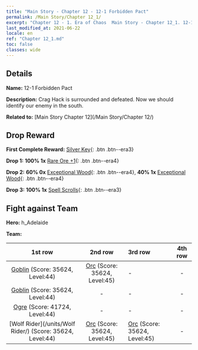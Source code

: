 ```yaml
---
title: "Main Story - Chapter 12 - 12-1 Forbidden Pact"
permalink: /Main Story/Chapter 12_1/
excerpt: "Chapter 12 - 1. Era of Chaos  Main Story - Chapter 12_1. 12-1 Forbidden Pact"
last_modified_at: 2021-06-22
locale: en
ref: "Chapter 12_1.md"
toc: false
classes: wide
---
```


## Details

 **Name:** 12-1 Forbidden Pact

 **Description:** Crag Hack is surrounded and defeated. Now we should identify our enemy in the south.

 **Related to:** [Main Story Chapter 12](/Main Story/Chapter 12/)

## Drop Reward

 **First Complete Reward:** [Silver Key](/Items/con_693/){: .btn .btn--era3}

 **Drop 1:** **100% 1x** [Rare Ore +1](/Items/mat_40/){: .btn .btn--era4}

 **Drop 2:** **60% 0x** [Exceptional Wood](/Items/mat_34/){: .btn .btn--era4}, **40% 1x** [Exceptional Wood](/Items/mat_34/){: .btn .btn--era4}

 **Drop 3:** **100% 1x** [Spell Scrolls](/Items/con_694/){: .btn .btn--era3}


## Fight against Team
 **Hero:** h_Adelaide

 **Team:**


  | 1st row | 2nd row | 3rd row | 4th row |
  |:----:|:----:|:----|:----:|
  | [Goblin](/units/Goblin/) (Score: 35624, Level:44)  | [Orc](/units/Orc/) (Score: 35624, Level:45)  | - | - |
  | [Goblin](/units/Goblin/) (Score: 35624, Level:44)  | - | - | - |
  | [Ogre](/units/Ogre/) (Score: 41724, Level:44)  | - | - | - |
  | [Wolf Rider](/units/Wolf Rider/) (Score: 35624, Level:44)  | [Orc](/units/Orc/) (Score: 35624, Level:45)  | [Orc](/units/Orc/) (Score: 35624, Level:45)  | - |



